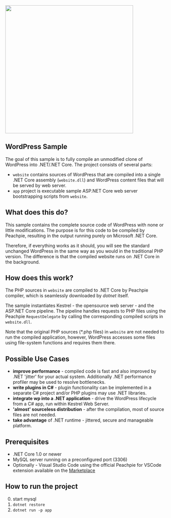 <img src="https://upload.wikimedia.org/wikipedia/commons/thumb/2/20/WordPress_logo.svg/2000px-WordPress_logo.svg.png" width="400"/>

## WordPress Sample

The goal of this sample is to fully compile an unmodified clone of WordPress into .NET/.NET Core. The project consists of several parts:

- `website` contains sources of WordPress that are compiled into a single .NET Core assembly (`website.dll`) and WordPress content files that will be served by web server.
- `app` project is executable sample ASP.NET Core web server bootstrapping scripts from `website`.

## What does this do?

This sample contains the complete source code of WordPress with none or little  modifications. The purpose is for this code to be compiled by Peachpie, resulting in the output running purely on Microsoft .NET Core. 

Therefore, if everything works as it should, you will see the standard unchanged WordPress in the same way as you would in the traditional PHP version. The difference is that the compiled website runs on .NET Core in the background. 

## How does this work?

The PHP sources in `website` are compiled to .NET Core by Peachpie compiler, which is seamlessly downloaded by *dotnet* itself.

The sample instantiates Kestrel - the opensource web server - and the ASP.NET Core pipeline. The pipeline handles requests to PHP files using the Peachpie `RequestDelegate` by calling the corresponding compiled scripts in `website.dll`.

Note that the original PHP sources (\*.php files) in `website` are not needed to run the compiled application, however, WordPress accesses some files using file-system functions and requires them there.

## Possible Use Cases

- **improve performance** - compiled code is fast and also improved by .NET 'jitter' for your actual system. Additionally .NET performance profiler may be used to resolve bottlenecks.
- **write plugins in C#** - plugin functionality can be implemented in a separate C# project and/or PHP plugins may use .NET libraries.
- **integrate wp into a .NET application** - drive the WordPress lifecycle from a C# app, run within Kestrel Web Server.
- **'almost' sourceless distribution** - after the compilation, most of source files are not needed.
- **take advantage** of .NET runtime - jittered, secure and manageable platform.

## Prerequisites

- .NET Core 1.0 or newer
- MySQL server running on a preconfigured port (3306)
- Optionally - Visual Studio Code using the official Peachpie for VSCode extension available on the [Marketplace](https://marketplace.visualstudio.com/items?itemName=iolevel.peachpie-vscode)

## How to run the project

0. start mysql
1. `dotnet restore`
2. `dotnet run -p app`
